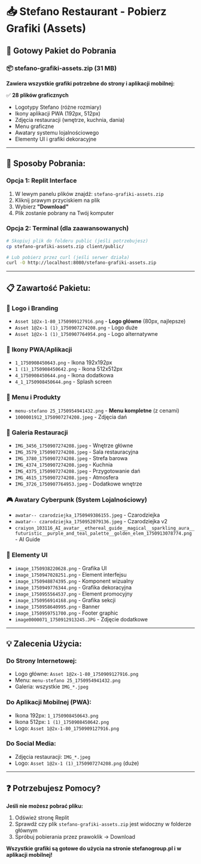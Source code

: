 # 📥 Stefano Restaurant - Pobierz Grafiki (Assets)

## 🎯 **Gotowy Pakiet do Pobrania**

### 📦 **stefano-grafiki-assets.zip** (31 MB)
**Zawiera wszystkie grafiki potrzebne do strony i aplikacji mobilnej:**

✅ **28 plików graficznych**
- Logotypy Stefano (różne rozmiary)
- Ikony aplikacji PWA (192px, 512px)
- Zdjęcia restauracji (wnętrze, kuchnia, dania)
- Menu graficzne
- Awatary systemu lojalnościowego
- Elementy UI i grafiki dekoracyjne

---

## 🔽 **Sposoby Pobrania:**

### **Opcja 1: Replit Interface**
1. W lewym panelu plików znajdź: `stefano-grafiki-assets.zip`
2. Kliknij prawym przyciskiem na plik
3. Wybierz **"Download"**
4. Plik zostanie pobrany na Twój komputer

### **Opcja 2: Terminal (dla zaawansowanych)**
```bash
# Skopiuj plik do folderu public (jeśli potrzebujesz)
cp stefano-grafiki-assets.zip client/public/

# Lub pobierz przez curl (jeśli serwer działa)
curl -O http://localhost:8080/stefano-grafiki-assets.zip
```

---

## 📋 **Zawartość Pakietu:**

### 🏢 **Logo i Branding**
- `Asset 1@2x-1-80_1750909127916.png` - **Logo główne** (80px, najlepsze)
- `Asset 1@2x-1 (1)_1750907274208.png` - Logo duże
- `Asset 1@2x-1 (1)_1750907764954.png` - Logo alternatywne

### 📱 **Ikony PWA/Aplikacji**
- `1_1750908450643.png` - Ikona 192x192px
- `1 (1)_1750908450642.png` - Ikona 512x512px
- `4_1750908450644.png` - Ikona dodatkowa
- `4_1_1750908450644.png` - Splash screen

### 🍕 **Menu i Produkty**
- `menu-stefano 25_1750954941432.png` - **Menu kompletne** (z cenami)
- `1000001912_1750907274208.jpeg` - Zdjęcia dań

### 📸 **Galeria Restauracji**
- `IMG_3456_1750907274208.jpeg` - Wnętrze główne
- `IMG_3579_1750907274208.jpeg` - Sala restauracyjna
- `IMG_3780_1750907274208.jpeg` - Strefa barowa
- `IMG_4374_1750907274208.jpeg` - Kuchnia
- `IMG_4375_1750907274208.jpeg` - Przygotowanie dań
- `IMG_4615_1750907274208.jpeg` - Atmosfera
- `IMG_3726_1750907764953.jpeg` - Dodatkowe wnętrze

### 🎮 **Awatary Cyberpunk (System Lojalnościowy)**
- `awatar-- czarodziejka_1750949386155.jpeg` - Czarodziejka
- `awatar-- czarodziejka_1750952079136.jpeg` - Czarodziejka v2
- `craiyon_103116_AI_avatar__ethereal_guide__magical__sparkling_aura__futuristic__purple_and_teal_palette__golden_elem_1750913078774.png` - AI Guide

### 🎨 **Elementy UI**
- `image_1750938220628.png` - Grafika UI
- `image_1750947028251.png` - Element interfejsu
- `image_1750948874395.png` - Komponent wizualny
- `image_1750949776344.png` - Grafika dekoracyjna
- `image_1750955564537.png` - Element promocyjny
- `image_1750956914168.png` - Grafika sekcji
- `image_1750958640995.png` - Banner
- `image_1750959751700.png` - Footer graphic
- `image0000071_1750912913245.JPG` - Zdjęcie dodatkowe

---

## 💡 **Zalecenia Użycia:**

### **Do Strony Internetowej:**
- Logo główne: `Asset 1@2x-1-80_1750909127916.png`
- Menu: `menu-stefano 25_1750954941432.png`
- Galeria: wszystkie `IMG_*.jpeg`

### **Do Aplikacji Mobilnej (PWA):**
- Ikona 192px: `1_1750908450643.png`
- Ikona 512px: `1 (1)_1750908450642.png`
- Logo: `Asset 1@2x-1-80_1750909127916.png`

### **Do Social Media:**
- Zdjęcia restauracji: `IMG_*.jpeg`
- Logo: `Asset 1@2x-1 (1)_1750907274208.png` (duże)

---

## ❓ **Potrzebujesz Pomocy?**

**Jeśli nie możesz pobrać pliku:**
1. Odśwież stronę Replit
2. Sprawdź czy plik `stefano-grafiki-assets.zip` jest widoczny w folderze głównym
3. Spróbuj pobierania przez prawoklik -> Download

**Wszystkie grafiki są gotowe do użycia na stronie stefanogroup.pl i w aplikacji mobilnej!**